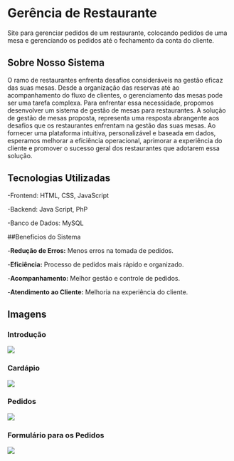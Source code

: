 # Gerência de Restaurante

Site para gerenciar pedidos de um restaurante, colocando pedidos de uma mesa e gerenciando os pedidos até o fechamento da conta do cliente.

## Sobre Nosso Sistema

O ramo de restaurantes enfrenta desafios consideráveis na gestão eficaz das suas mesas. Desde a organização das reservas até ao acompanhamento do fluxo de clientes, o gerenciamento das mesas pode ser uma tarefa complexa. Para enfrentar essa necessidade, propomos desenvolver um sistema de gestão de mesas para restaurantes.
A solução de gestão de mesas proposta, representa uma resposta abrangente aos desafios que os restaurantes enfrentam na gestão das suas mesas. Ao fornecer uma plataforma intuitiva, personalizável e baseada em dados, esperamos melhorar a eficiência operacional, aprimorar a experiência do cliente e promover o sucesso geral dos restaurantes que adotarem essa solução.

## Tecnologias Utilizadas

-Frontend: HTML, CSS, JavaScript

-Backend: Java Script, PhP

-Banco de Dados: MySQL

##Benefícios do Sistema

-**Redução de Erros:** Menos erros na tomada de pedidos.

-**Eficiência:** Processo de pedidos mais rápido e organizado.

-**Acompanhamento:** Melhor gestão e controle de pedidos.

-**Atendimento ao Cliente:** Melhoria na experiência do cliente.

## Imagens
### Introdução

![](https://i.pinimg.com/736x/fe/36/d7/fe36d78f1e207a63eed39056d6f3760f.jpg)

### Cardápio

![](https://i.pinimg.com/736x/19/0c/b8/190cb8c4c7a16a232eacbe4a2b366fbe.jpg)

### Pedidos

![](https://i.pinimg.com/originals/fb/b9/86/fbb986f013050422a8d76b1955194d2c.png)

### Formulário para os Pedidos

![](https://i.pinimg.com/originals/4a/1c/ae/4a1cae6a2e6d128998b1b560bfa4b6d9.png)

